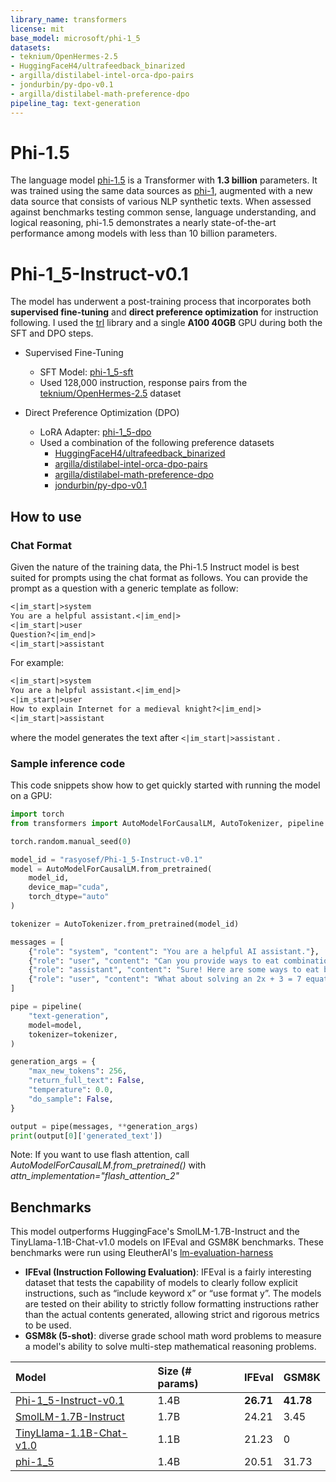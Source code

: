 ```yaml
---
library_name: transformers
license: mit
base_model: microsoft/phi-1_5
datasets:
- teknium/OpenHermes-2.5
- HuggingFaceH4/ultrafeedback_binarized
- argilla/distilabel-intel-orca-dpo-pairs
- jondurbin/py-dpo-v0.1
- argilla/distilabel-math-preference-dpo
pipeline_tag: text-generation
---
```


# Phi-1.5
The language model [phi-1.5](https://huggingface.co/microsoft/phi-1_5) is a Transformer with **1.3 billion** parameters. It was trained using the same data sources as [phi-1](https://huggingface.co/microsoft/phi-1), augmented with a new data source that consists of various NLP synthetic texts. When assessed against benchmarks testing common sense, language understanding, and logical reasoning, phi-1.5 demonstrates a nearly state-of-the-art performance among models with less than 10 billion parameters.

# Phi-1_5-Instruct-v0.1
The model has underwent a post-training process that incorporates both **supervised fine-tuning** and **direct preference optimization** for instruction following. I used the [trl](https://huggingface.co/docs/trl/en/index) library and a single **A100 40GB** GPU during both the SFT and DPO steps.

- Supervised Fine-Tuning
  - SFT Model: [phi-1_5-sft](https://huggingface.co/rasyosef/phi-1_5-sft)
  - Used 128,000 instruction, response pairs from the [teknium/OpenHermes-2.5](https://huggingface.co/datasets/teknium/OpenHermes-2.5) dataset

- Direct Preference Optimization (DPO)
  - LoRA Adapter: [phi-1_5-dpo](https://huggingface.co/rasyosef/phi-1_5-dpo)
  - Used a combination of the following preference datasets
    - [HuggingFaceH4/ultrafeedback_binarized](https://huggingface.co/datasets/HuggingFaceH4/ultrafeedback_binarized)
    - [argilla/distilabel-intel-orca-dpo-pairs](https://huggingface.co/datasets/argilla/distilabel-intel-orca-dpo-pairs)
    - [argilla/distilabel-math-preference-dpo](https://huggingface.co/datasets/argilla/distilabel-math-preference-dpo)
    - [jondurbin/py-dpo-v0.1](https://huggingface.co/datasets/jondurbin/py-dpo-v0.1)

## How to use
### Chat Format

Given the nature of the training data, the Phi-1.5 Instruct model is best suited for prompts using the chat format as follows. 
You can provide the prompt as a question with a generic template as follow:
```markdown
<|im_start|>system
You are a helpful assistant.<|im_end|>
<|im_start|>user
Question?<|im_end|>
<|im_start|>assistant
```

For example:
```markdown
<|im_start|>system
You are a helpful assistant.<|im_end|>
<|im_start|>user
How to explain Internet for a medieval knight?<|im_end|>
<|im_start|>assistant
```
where the model generates the text after `<|im_start|>assistant` .

### Sample inference code

This code snippets show how to get quickly started with running the model on a GPU:

```python
import torch 
from transformers import AutoModelForCausalLM, AutoTokenizer, pipeline 

torch.random.manual_seed(0) 

model_id = "rasyosef/Phi-1_5-Instruct-v0.1"
model = AutoModelForCausalLM.from_pretrained( 
    model_id,  
    device_map="cuda",  
    torch_dtype="auto" 
) 

tokenizer = AutoTokenizer.from_pretrained(model_id) 

messages = [ 
    {"role": "system", "content": "You are a helpful AI assistant."}, 
    {"role": "user", "content": "Can you provide ways to eat combinations of bananas and dragonfruits?"}, 
    {"role": "assistant", "content": "Sure! Here are some ways to eat bananas and dragonfruits together: 1. Banana and dragonfruit smoothie: Blend bananas and dragonfruits together with some milk and honey. 2. Banana and dragonfruit salad: Mix sliced bananas and dragonfruits together with some lemon juice and honey."}, 
    {"role": "user", "content": "What about solving an 2x + 3 = 7 equation?"}, 
] 

pipe = pipeline( 
    "text-generation", 
    model=model, 
    tokenizer=tokenizer, 
) 

generation_args = { 
    "max_new_tokens": 256, 
    "return_full_text": False, 
    "temperature": 0.0, 
    "do_sample": False, 
} 

output = pipe(messages, **generation_args) 
print(output[0]['generated_text'])  
```

Note: If you want to use flash attention, call _AutoModelForCausalLM.from_pretrained()_ with _attn_implementation="flash_attention_2"_

## Benchmarks

This model outperforms HuggingFace's SmolLM-1.7B-Instruct and the TinyLlama-1.1B-Chat-v1.0 models on IFEval and GSM8K benchmarks. These benchmarks were run using EleutherAI's [lm-evaluation-harness](https://github.com/EleutherAI/lm-evaluation-harness)

- **IFEval (Instruction Following Evaluation)**: IFEval is a fairly interesting dataset that tests the capability of models to clearly follow explicit instructions, such as “include keyword x” or “use format y”. The models are tested on their ability to strictly follow formatting instructions rather than the actual contents generated, allowing strict and rigorous metrics to be used.
- **GSM8k (5-shot)**: diverse grade school math word problems to measure a model's ability to solve multi-step mathematical reasoning problems.

|Model|Size (# params)|IFEval|GSM8K|
|:----|:--------------|:-----|:----|
|[Phi-1_5-Instruct-v0.1](https://huggingface.co/rasyosef/Phi-1_5-Instruct-v0.1)|1.4B|**26.71**|**41.78**|
|[SmolLM-1.7B-Instruct](https://huggingface.co/HuggingFaceTB/SmolLM-1.7B-Instruct)|1.7B|24.21|3.45|
|[TinyLlama-1.1B-Chat-v1.0](https://huggingface.co/TinyLlama/TinyLlama-1.1B-Chat-v1.0)|1.1B|21.23|0|
|[phi-1_5](https://huggingface.co/microsoft/phi-1_5)|1.4B|20.51|31.73|

